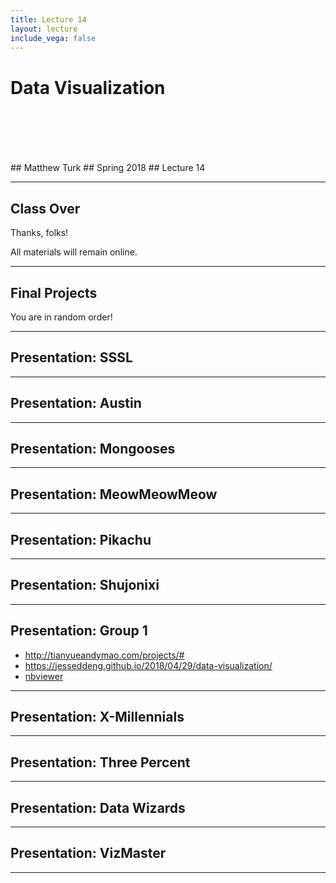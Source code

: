 ```yaml
---
title: Lecture 14
layout: lecture
include_vega: false
---
```


<!-- .slide: class="titleslide" -->

# Data Visualization
<div style="height: 6.0em;"></div>
## Matthew Turk
## Spring 2018
## Lecture 14

---

## Class Over

Thanks, folks!

All materials will remain online.

---

## Final Projects

You are in random order!

---

## Presentation: SSSL

---


## Presentation: Austin

---


## Presentation: Mongooses

---


## Presentation: MeowMeowMeow

---


## Presentation: Pikachu

---


## Presentation: Shujonixi

---


## Presentation: Group 1

 * http://tianyueandymao.com/projects/#
 * https://jesseddeng.github.io/2018/04/29/data-visualization/
 * [nbviewer](http://nbviewer.jupyter.org/github/kcwells2/dataviz/blob/master/DVS%20P2%20-%20Group%201%20%282%29-Copy1%20%281%29.ipynb)


---


## Presentation: X-Millennials

---


## Presentation: Three Percent

---


## Presentation: Data Wizards

---


## Presentation: VizMaster

---


